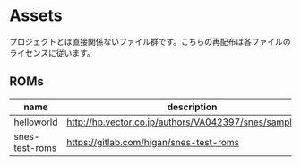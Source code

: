 
# Assets

プロジェクトとは直接関係ないファイル群です。こちらの再配布は各ファイルのライセンスに従います。

## ROMs

|name|description|
|---|------------|
|helloworld|http://hp.vector.co.jp/authors/VA042397/snes/sample.html|
|snes-test-roms|https://gitlab.com/higan/snes-test-roms|
